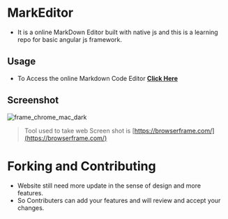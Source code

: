 # MarkEditor
- It is a online MarkDown Editor built with native js and this is a learning repo for basic angular js framework.
## Usage
- To Access the online Markdown Code Editor [**Click Here**](https://varshithvhegde.me/MarkEditor/)
## Screenshot
![frame_chrome_mac_dark](https://user-images.githubusercontent.com/80502833/181757971-bd4dcef7-ce24-41cc-a8af-aa07736062c2.png)

> Tool used to take web Screen shot is [https://browserframe.com/](https://browserframe.com/)
# Forking and Contributing
-  Website still need more update in the sense of design and more features.
-  So Contributers can add your features and will review and accept your changes.
